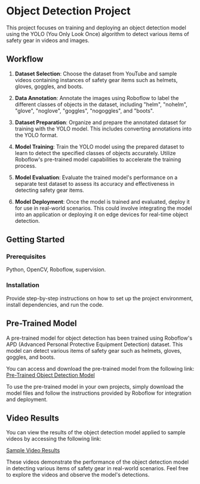 # Object Detection Project

This project focuses on training and deploying an object detection model using the YOLO (You Only Look Once) algorithm to detect various items of safety gear in videos and images.

## Workflow

1. **Dataset Selection**: Choose the dataset from YouTube and sample videos containing instances of safety gear items such as helmets, gloves, goggles, and boots.

2. **Data Annotation**: Annotate the images using Roboflow to label the different classes of objects in the dataset, including "helm", "nohelm", "glove", "noglove", "goggles", "nogoggles", and "boots".

3. **Dataset Preparation**: Organize and prepare the annotated dataset for training with the YOLO model. This includes converting annotations into the YOLO format.

4. **Model Training**: Train the YOLO model using the prepared dataset to learn to detect the specified classes of objects accurately. Utilize Roboflow's pre-trained model capabilities to accelerate the training process.

5. **Model Evaluation**: Evaluate the trained model's performance on a separate test dataset to assess its accuracy and effectiveness in detecting safety gear items.

6. **Model Deployment**: Once the model is trained and evaluated, deploy it for use in real-world scenarios. This could involve integrating the model into an application or deploying it on edge devices for real-time object detection.

## Getting Started

### Prerequisites

Python, OpenCV, Roboflow, supervision.

### Installation

Provide step-by-step instructions on how to set up the project environment, install dependencies, and run the code.

## Pre-Trained Model

A pre-trained model for object detection has been trained using Roboflow's APD (Advanced Personal Protective Equipment Detection) dataset. This model can detect various items of safety gear such as helmets, gloves, goggles, and boots.

You can access and download the pre-trained model from the following link:
[Pre-Trained Object Detection Model](https://universe.roboflow.com/apd-detection/apd-detection-vrpms/model/1)

To use the pre-trained model in your own projects, simply download the model files and follow the instructions provided by Roboflow for integration and deployment.

## Video Results

You can view the results of the object detection model applied to sample videos by accessing the following link:

[Sample Video Results](https://drive.google.com/drive/folders/1-du0ECn6wfiAr05ql-MiDG3OE6q0TXTl?usp=sharing)

These videos demonstrate the performance of the object detection model in detecting various items of safety gear in real-world scenarios. Feel free to explore the videos and observe the model's detections.


